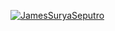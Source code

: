 [![JamesSuryaSeputro](https://circleci.com/gh/JamesSuryaSeputro/KevinAndroid?branch=james.svg?style=svg)](https://circleci.com/gh/JamesSuryaSeputro/KevinAndroid?branch=james)
